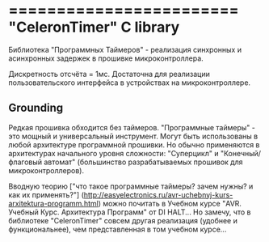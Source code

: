 ========================
"CeleronTimer" C library
========================

Библиотека "Программных Таймеров" - реализация синхронных и асинхронных задержек в прошивке микроконтроллера.

Дискретность отсчёта = 1мс. Достаточна для реализации пользовательского интерфейса в устройствах на микроконтроллере.



Grounding
---------

Редкая прошивка обходится без таймеров. "Программные таймеры" - это мощный и универсальный инструмент. Могут быть использованы в любой архитектуре программной прошивки. Но обычно применяются в архитектурах начального уровня сложности: "Суперцикл" и "Конечный/флаговый автомат" (большинство разрабатываемых прошивок для микроконтроллеров).

Вводную теорию ["что такое программные таймеры? зачем нужны? и как их применять?"] (<http://easyelectronics.ru/avr-uchebnyj-kurs-arxitektura-programm.html>) можно почитать в Учебном курсе "AVR. Учебный Курс. Архитектура Программ" от DI HALT... Но замечу, что в библиотеке "CeleronTimer" совсем другая реализация (удобнее и функциональнее), чем представленная в том учебном курсе...
